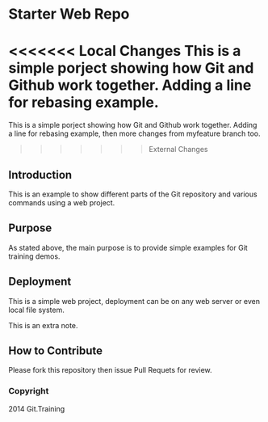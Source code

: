 # Starter Web Repo

<<<<<<< Local Changes
This is a simple porject showing how Git and Github work together. Adding a line for rebasing example. 
=======
This is a simple porject showing how Git and Github work together. Adding a line for rebasing example, then more changes from myfeature branch too.
>>>>>>> External Changes

## Introduction

This is an example to show different parts of the Git repository and various commands using a web project. 

## Purpose

As stated above, the main purpose is to provide simple examples for Git training demos.

## Deployment

This is a simple web project, deployment can be on any web server or even local file system.

This is an extra note.
 

## How to Contribute

Please fork this repository then issue Pull Requets for review.

### Copyright

2014 Git.Training
